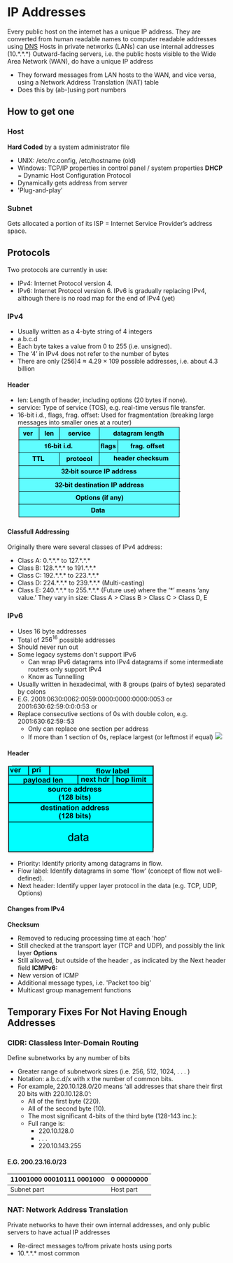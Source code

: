 # IP Addresses
Every public host on the internet has a unique IP address.
They are converted from human readable names to computer readable addresses using [DNS](DNS.md)
Hosts in private networks (LANs) can use internal addresses (10.\*.\*.\*)
Outward-facing servers, i.e. the public hosts visible to the Wide Area Network (WAN), do have a unique IP address
- They forward messages from LAN hosts to the WAN, and vice versa, using a Network Address Translation (NAT) table
- Does this by (ab-)using port numbers
## How to get one
### Host
**Hard Coded** by a system administrator file
- UNIX: /etc/rc.config, /etc/hostname (old)
- Windows: TCP/IP properties in control panel / system properties
**DHCP** = Dynamic Host Configuration Protocol
- Dynamically gets address from server
- 'Plug-and-play'
### Subnet
Gets allocated a portion of its ISP = Internet Service Provider’s address space.
## Protocols
Two protocols are currently in use:
- IPv4: Internet Protocol version 4.
- IPv6: Internet Protocol version 6.
IPv6 is gradually replacing IPv4, although there is no road map for the end of IPv4 (yet)
### IPv4
- Usually written as a 4-byte string of 4 integers
- a.b.c.d
- Each byte takes a value from 0 to 255 (i.e. unsigned).
- The ‘4’ in IPv4 does not refer to the number of bytes
- There are only (256)4 ≈ 4.29 × 109 possible addresses, i.e. about 4.3 billion
#### Header
- len: Length of header, including options (20 bytes if none).  
- service: Type of service (TOS), e.g. real-time versus file transfer.  
- 16-bit i.d., flags, frag. offset: Used for fragmentation (breaking large messages into smaller ones at a router)
![](Pasted%20image%2020240515164014.png)
#### Classfull Addressing
Originally there were several classes of IPv4 address:
- Class A: 0.\*.\*.\* to 127.\*.\*.\*
- Class B: 128.\*.\*.\* to 191.\*.\*.\*
- Class C: 192.\*.\*.\* to 223.\*.\*.\*
- Class D: 224.\*.\*.\* to 239.\*.\*.\*  (Multi-casting)
- Class E: 240.\*.\*.\* to 255.\*.\*.\*   (Future use)
where the ‘\*’ means ‘any value.’
They vary in size: Class A > Class B > Class C > Class D, E
### IPv6
- Uses 16 byte addresses
- Total of $256^{16}$ possible addresses
- Should never run out
- Some legacy systems don't support IPv6
	- Can wrap IPv6 datagrams into IPv4 datagrams if some intermediate routers only support IPv4
	- Know as Tunnelling
- Usually written in hexadecimal, with 8 groups (pairs of bytes) separated by colons
- E.G. 2001:0630:0062:0059:0000:0000:0000:0053 or 2001:630:62:59:0:0:0:53 or
- Replace consecutive sections of 0s with double colon, e.g. 2001:630:62:59::53
	- Only can replace one section per address
	- If more than 1 section of 0s, replace largest (or leftmost if equal)
![](IPv6-parts.png)
#### Header
![](Pasted%20image%2020240515164205.png)
- Priority: Identify priority among datagrams in flow.  
- Flow label: Identify datagrams in some ‘flow’ (concept of flow not well-defined).  
- Next header: Identify upper layer protocol in the data (e.g. TCP, UDP, Options)
#### Changes from IPv4
**Checksum**
- Removed to reducing processing time at each 'hop'
- Still checked at the transport layer (TCP and UDP), and possibly the link layer
**Options**
- Still allowed, but outside of the header , as indicated by the Next header field
**ICMPv6:**
- New version of ICMP
- Additional message types, i.e. 'Packet too big'
- Multicast group management functions
## Temporary Fixes For Not Having Enough Addresses
### CIDR: Classless Inter-Domain Routing
Define subnetworks by any number of bits  
- Greater range of subnetwork sizes (i.e. 256, 512, 1024, . . . )  
- Notation: a.b.c.d/x with x the number of common bits.  
- For example, 220.10.128.0/20 means ‘all addresses that share their first 20 bits with 220.10.128.0’:  
	- All of the first byte (220).  
	- All of the second byte (10).  
	- The most significant 4-bits of the third byte (128-143 inc.):  
	- Full range is:  
		- 220.10.128.0  
		- . . .  
		- 220.10.143.255  
#### E.G. 200.23.16.0/23

| 11001000     00010111    0001000 | 0    00000000 |
| -------------------------------- | ------------- |
| Subnet part                      | Host part     |

### NAT: Network Address Translation
Private networks to have their own internal addresses, and only public servers to have actual IP addresses
- Re-direct messages to/from private hosts using ports
- 10.\*.\*.\* most common